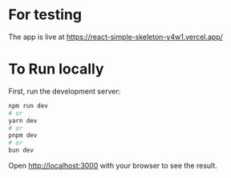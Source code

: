 # For testing

The app is live at https://react-simple-skeleton-y4w1.vercel.app/

# To Run locally

First, run the development server:

```bash
npm run dev
# or
yarn dev
# or
pnpm dev
# or
bun dev
```

Open [http://localhost:3000](http://localhost:3000) with your browser to see the result.
